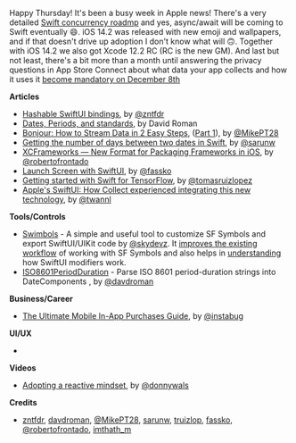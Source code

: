 Happy Thursday! It's been a busy week in Apple news! There's a very detailed [Swift concurrency roadmp](https://forums.swift.org/t/swift-concurrency-roadmap/41611) and yes, async/await will be coming to Swift eventually 😄. iOS 14.2 was released with new emoji and wallpapers, and if that doesn't drive up adoption I don't know what will 🙃. Together with iOS 14.2 we also got Xcode 12.2 RC (RC is the new GM). And last but not least, there's a bit more than a month until answering the privacy questions in App Store Connect about what data your app collects and how it uses it [become mandatory on December 8th]((https://developer.apple.com/news/?id=vlj9jty9))

**Articles**

* [Hashable SwiftUI bindings](https://fivestars.blog/swiftui/hashable-bindings.html), by [@zntfdr](https://twitter.com/zntfdr)
* [Dates, Periods, and standards](https://treatwell.engineering/dates-periods-and-standards-dbdf29330cd7), by David Roman
* [Bonjour: How to Stream Data in 2 Easy Steps](https://medium.com/@mpesate/bonjour-how-to-stream-data-in-2-easy-steps-f335bded87?source=friends_link&sk=7208aef401fb4ee56fdcce0dd91a1090), ([Part 1](https://medium.com/@mpesate/bonjour-share-data-across-devices-without-a-backend-36faee520e14?source=friends_link&sk=be6cb221d6f17d53699b4955edabee86)), by [@MikePT28](https://twitter.com/mikept28)
* [Getting the number of days between two dates in Swift](https://sarunw.com/posts/getting-number-of-days-between-two-dates/), by [@sarunw](https://twitter.com/sarunw)
* [XCFrameworks — New Format for Packaging Frameworks in iOS](https://medium.com/dev-jam/xcframeworks-new-format-of-packaging-frameworks-in-ios-306cda40b24f?source=friends_link&sk=8368aa7d32e851f5ba5490c0bc901d36), by [@robertofrontado](https://github.com/robertofrontado)
* [Launch Screen with SwiftUI](https://kristaps.me/swiftui-launch-screen/), by [@fassko](https://twitter.com/fassko)
* [Getting started with Swift for TensorFlow](https://www.47deg.com/blog/getting-started-swift-tensorflow/), by [@tomasruizlopez](https://twitter.com/tomasruizlopez)
* [Apple's SwiftUI: How Collect experienced integrating this new technology](https://ideas.bywetransfer.com/story/apples-swiftui-collect), by [@twannl](twitter.com/twannl)

**Tools/Controls**

* [Swimbols](https://apps.apple.com/app/id1525226399?platform=ipad) - A simple and useful tool to customize SF Symbols and export SwiftUI/UIKit code by [@skydevz](https://twitter.com/skydevz). It [improves the existing workflow](https://medium.com/@imthathullah/re-imagining-sf-symbols-into-xcode-c2ebf92550d9?source=friends_link&sk=37af3872b7c89945bc67c9164c830340) of working with SF Symbols and also helps in [understanding](https://medium.com/better-programming/understanding-swiftui-modifiers-83ebfbc3f94?source=friends_link&sk=4f04d658f89fa814d766a4e056999d58) how SwiftUI modifiers work.
* [ISO8601PeriodDuration](https://github.com/treatwell/ISO8601PeriodDuration) - Parse ISO 8601 period-duration strings into DateComponents , by [@davdroman](https://github.com/davdroman)

**Business/Career**

* [The Ultimate Mobile In-App Purchases Guide](https://instabug.com/blog/mobile-in-app-purchases/), by [@instabug](https://twitter.com/instabug)

**UI/UX**

* 

**Videos**

* [Adopting a reactive mindset](https://www.youtube.com/watch?v=HUk2uiKkER0), by [@donnywals](twitter.com/donnywals)

**Credits**

* [zntfdr](https://github.com/zntfdr), [davdroman](https://github.com/davdroman), [@MikePT28](https://github.com/MikePT28), [sarunw](https://github.com/sarunw), [truizlop](https://github.com/truizlop), [fassko](https://github.com/fassko), [@robertofrontado](https://github.com/robertofrontado), [imthath_m](https://github.com/imthath-m)

